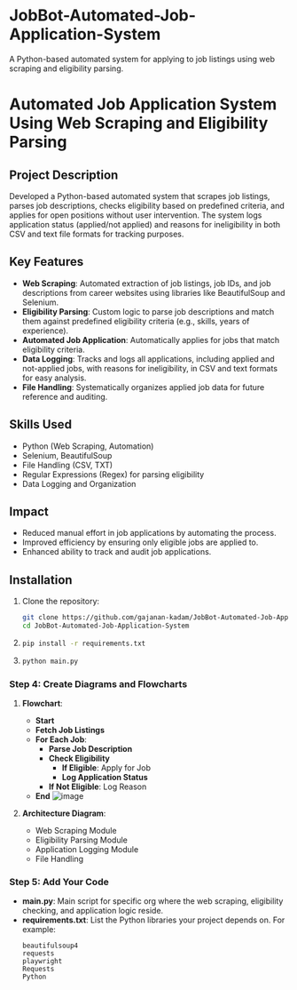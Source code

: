 # JobBot-Automated-Job-Application-System
A Python-based automated system for applying to job listings using web scraping and eligibility parsing.
# Automated Job Application System Using Web Scraping and Eligibility Parsing

## Project Description
Developed a Python-based automated system that scrapes job listings, parses job descriptions, checks eligibility based on predefined criteria, and applies for open positions without user intervention. The system logs application status (applied/not applied) and reasons for ineligibility in both CSV and text file formats for tracking purposes.

## Key Features
- **Web Scraping**: Automated extraction of job listings, job IDs, and job descriptions from career websites using libraries like BeautifulSoup and Selenium.
- **Eligibility Parsing**: Custom logic to parse job descriptions and match them against predefined eligibility criteria (e.g., skills, years of experience).
- **Automated Job Application**: Automatically applies for jobs that match eligibility criteria.
- **Data Logging**: Tracks and logs all applications, including applied and not-applied jobs, with reasons for ineligibility, in CSV and text formats for easy analysis.
- **File Handling**: Systematically organizes applied job data for future reference and auditing.

## Skills Used
- Python (Web Scraping, Automation)
- Selenium, BeautifulSoup
- File Handling (CSV, TXT)
- Regular Expressions (Regex) for parsing eligibility
- Data Logging and Organization

## Impact
- Reduced manual effort in job applications by automating the process.
- Improved efficiency by ensuring only eligible jobs are applied to.
- Enhanced ability to track and audit job applications.

## Installation
1. Clone the repository:
   ```bash
   git clone https://github.com/gajanan-kadam/JobBot-Automated-Job-Application-System.git
   cd JobBot-Automated-Job-Application-System
2. ```bash
   pip install -r requirements.txt
3. ```bash
   python main.py

### Step 4: Create Diagrams and Flowcharts

1. **Flowchart**: 

   - **Start**
   - **Fetch Job Listings**
   - **For Each Job**:
     - **Parse Job Description**
     - **Check Eligibility**
       - **If Eligible**: Apply for Job
       - **Log Application Status**
     - **If Not Eligible**: Log Reason
   - **End**
     ![image](https://github.com/user-attachments/assets/ba30c899-8a48-4fa4-be27-5e58ef544c0c)


2. **Architecture Diagram**:
   - Web Scraping Module
   - Eligibility Parsing Module
   - Application Logging Module
   - File Handling

### Step 5: Add Your Code

- **main.py**: Main script for specific org where the web scraping, eligibility checking, and application logic reside.
- **requirements.txt**: List the Python libraries your project depends on. For example:
    ```
    beautifulsoup4
    requests
    playwright
    Requests
    Python
    ```



